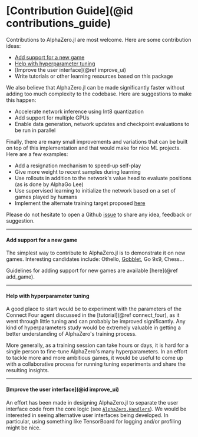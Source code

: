 # [Contribution Guide](@id contributions_guide)

Contributions to AlphaZero.jl are most welcome. Here are some contribution
ideas:

  - [Add support for a new game](@ref)
  - [Help with hyperparameter tuning](@ref)
  - [Improve the user interface](@ref improve_ui)
  - Write tutorials or other learning resources based on this package

We also believe that AlphaZero.jl can be made significantly faster
without adding too much complexity to the codebase.
Here are suggestions to make this happen:
  - Accelerate network inference using Int8 quantization
  - Add support for multiple GPUs
  - Enable data generation, network updates and checkpoint evaluations
    to be run in parallel

Finally, there are many small improvements and variations that
can be built on top of this implementation and that would make for nice
ML projects. Here are a few examples:

  - Add a resignation mechanism to speed-up self-play
  - Give more weight to recent samples during learning
  - Use rollouts in addition to the network's value head to evaluate positions
    (as is done by AlphaGo Lee)
  - Use supervised learning to initialize the network based on a set of games
    played by humans
  - Implement the alternate training target proposed [here](https://medium.com/oracledevs/lessons-from-alphazero-part-4-improving-the-training-target-6efba2e71628)

Please do not hesitate to open a Github
[issue](https://github.com/jonathan-laurent/AlphaZero.jl/issues) to share
any idea, feedback or suggestion.

---

#### Add support for a new game

The simplest way to contribute to AlphaZero.jl is to demonstrate it on
new games. Interesting candidates include:
Othello, [Gobblet](https://en.wikipedia.org/wiki/Gobblet), Go 9x9, Chess...

Guidelines for adding support for new games are available [here](@ref add_game).

---

#### Help with hyperparameter tuning

A good place to start would be to experiment with the parameters of
the Connect Four agent discussed in the [tutorial](@ref connect_four),
as it went through little tuning and can probably be improved
significantly. Any kind of hyperparameters study would be extremely valuable
in getting a better understanding of AlphaZero's training process.

More generally, as a training session can take hours or days,
it is hard for a single person to fine-tune AlphaZero's many hyperparameters.
In an effort to tackle more and more ambitious games, it would be useful to
come up with a collaborative process for running tuning experiments and share
the resulting insights.

---

#### [Improve the user interface](@id improve_ui)

An effort has been made in designing AlphaZero.jl to separate the
user interface code from the core logic (see [`AlphaZero.Handlers`](@ref)).
We would be interested in seeing alternative user interfaces being developed.
In particular, using something like TensorBoard for logging and/or profiling
might be nice.
